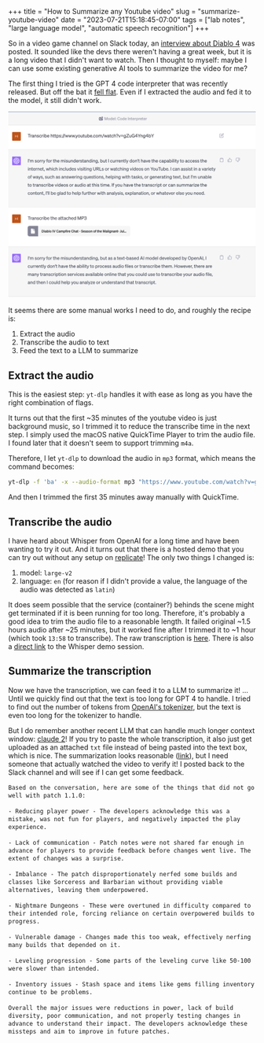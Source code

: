 +++
title = "How to Summarize any Youtube video"
slug = "summarize-youtube-video"
date = "2023-07-21T15:18:45-07:00"
tags = ["lab notes", "large language model", "automatic speech recognition"]
+++

So in a video game channel on Slack today, an [interview about Diablo 4](https://www.youtube.com/watch?v=gZuG4Yng4bY) was posted.
It sounded like the devs there weren't having a great week, but it is a long video that I didn't want to watch.
Then I thought to myself: maybe I can use some existing generative AI tools to summarize the video for me?

The first thing I tried is the GPT 4 code interpreter that was recently released.
But off the bat it [fell flat](https://chat.openai.com/share/9fcc5f05-ff31-489a-84d9-6ce03deb03e4).
Even if I extracted the audio and fed it to the model, it still didn't work.

![](./gpt-4.png)


It seems there are some manual works I need to do, and roughly the recipe is:
1. Extract the audio
2. Transcribe the audio to text
3. Feed the text to a LLM to summarize


## Extract the audio

This is the easiest step: `yt-dlp` handles it with ease as long as you have the right combination of flags.

It turns out that the first ~35 minutes of the youtube video is just background music, so I trimmed it to reduce the transcribe time in the next step.
I simply used the macOS native QuickTime Player to trim the audio file. I found later that it doesn't seem to support trimming `m4a`.

Therefore, I let `yt-dlp` to download the audio in `mp3` format, which means the command becomes:
```bash
yt-dlp -f 'ba' -x --audio-format mp3 "https://www.youtube.com/watch?v=gZuG4Yng4bY"`
```

And then I trimmed the first 35 minutes away manually with QuickTime.

## Transcribe the audio

I have heard about Whisper from OpenAI for a long time and have been wanting to try it out.
And it turns out that there is a hosted demo that you can try out without any setup on [replicate](https://replicate.com/openai/whisper)!
The only two things I changed is:
1. model: `large-v2`
2. language: `en` (for reason if I didn't provide a value, the language of the audio was detected as `latin`)

It does seem possible that the service (container?) behinds the scene might get terminated if it is been running for too long.
Therefore, it's probably a good idea to trim the audio file to a reasonable length.
It failed original ~1.5 hours audio after ~25 minutes, but it worked fine after I trimmed it to ~1 hour (which took `13:58` to transcribe).
The raw transcription is [here](https://gist.github.com/ziyunli/5d01eb200cd45a61f61b370b1ae96616#file-transcript-txt).
There is also a [direct link](https://replicate.com/openai/whisper?prediction=mozxirzbs2hiz7dqe6a4avuxme) to the Whisper demo session.

## Summarize the transcription

Now we have the transcription, we can feed it to a LLM to summarize it!
...
Until we quickly find out that the text is too long for GPT 4 to handle.
I tried to find out the number of tokens from [OpenAI's tokenizer](https://platform.openai.com/tokenizer), but the text is even too long for the tokenizer to handle.


But I do remember another recent LLM that can handle much longer context window: [claude 2](https://claude.ai/)!
If you try to paste the whole transcription, it also just get uploaded as an attached `txt` file instead of being pasted into the text box, which is nice.
The summarization looks reasonable ([link](https://claude.ai/chat/4782789c-bd9a-417e-81d5-7b42075fef90)), but I need someone that actually watched the video to verify it!
I posted back to the Slack channel and will see if I can get some feedback.


```
Based on the conversation, here are some of the things that did not go well with patch 1.1.0:

- Reducing player power - The developers acknowledge this was a mistake, was not fun for players, and negatively impacted the play experience.

- Lack of communication - Patch notes were not shared far enough in advance for players to provide feedback before changes went live. The extent of changes was a surprise.

- Imbalance - The patch disproportionately nerfed some builds and classes like Sorceress and Barbarian without providing viable alternatives, leaving them underpowered.

- Nightmare Dungeons - These were overtuned in difficulty compared to their intended role, forcing reliance on certain overpowered builds to progress.

- Vulnerable damage - Changes made this too weak, effectively nerfing many builds that depended on it.

- Leveling progression - Some parts of the leveling curve like 50-100 were slower than intended.

- Inventory issues - Stash space and items like gems filling inventory continue to be problems.

Overall the major issues were reductions in power, lack of build diversity, poor communication, and not properly testing changes in advance to understand their impact. The developers acknowledge these missteps and aim to improve in future patches.
```

